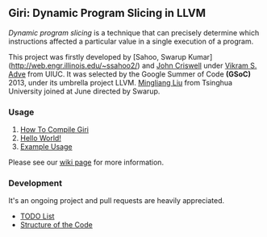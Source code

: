 ## Giri: Dynamic Program Slicing in LLVM

_Dynamic program slicing_ is a technique that can precisely determine which instructions affected a particular value in a single execution of a program.

This project was firstly developed by [Sahoo, Swarup Kumar] (http://web.engr.illinois.edu/~ssahoo2/) and [John Criswell](http://www.bigw.org/~jcriswel) under [Vikram S. Adve](http://llvm.cs.uiuc.edu/~vadve/) from UIUC. It was selected by the Google Summer of Code **(GSoC)** 2013, under its umbrella project LLVM. [Mingliang Liu](http://pacman.cs.tsinghua.edu.cn/~liuml07) from Tsinghua University joined at June directed by Swarup.

### Usage

1. [How To Compile Giri](https://github.com/liuml07/giri/wiki/How-to-Compile-Giri)
2. [Hello World!](https://github.com/liuml07/giri/wiki/Hello-World)
3. [Example Usage](https://github.com/liuml07/giri/wiki/Example-Usage)

Please see our [wiki page](https://github.com/liuml07/giri/wiki/) for more information.

### Development

It's an ongoing project and pull requests are heavily appreciated.

* [TODO List](https://github.com/liuml07/giri/wiki/TODO)
* [Structure of the Code](https://github.com/liuml07/giri/wiki/Structure-of-the-Code)
